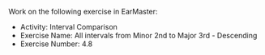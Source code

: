 Work on the following exercise in EarMaster:
- Activity: Interval Comparison
- Exercise Name: All intervals from Minor 2nd to Major 3rd - Descending
- Exercise Number: 4.8
